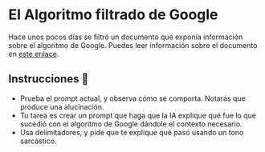 # El Algoritmo filtrado de Google

Hace unos pocos días se filtró un documento que exponía información sobre el algoritmo de Google. Puedes leer información sobre el documento en [este enlace](https://es.wired.com/articulos/google-confirma-la-autenticidad-del-documento-filtrado-que-expone-a-su-algoritmo-de-busqueda).

## Instrucciones  📌
- Prueba el prompt actual, y observa cómo se comporta. Notarás que produce una alucinación.
- Tu tarea es crear un prompt que haga que la IA explique qué fue lo que sucedió con el algoritmo de Google dándole el contexto necesario.
- Usa delimitadores, y pide que te explique qué pasó usando un tono sarcástico.
